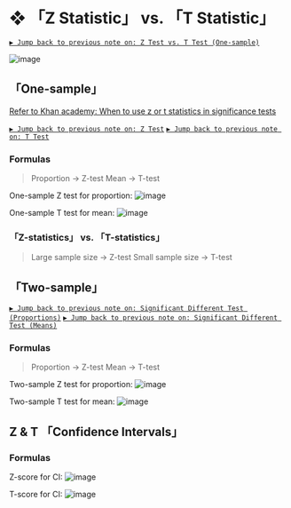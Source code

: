 #  ❖ 「Z Statistic」 vs. 「T Statistic」

[`▶ Jump back to previous note on: Z Test vs. T Test (One-sample)`](https://github.com/solomonxie/solomonxie.github.io/issues/50#issuecomment-420542201)

![image](https://user-images.githubusercontent.com/14041622/45568007-f24f8f80-b88d-11e8-90a2-0aacfc7bea92.png)



## 「One-sample」

[Refer to Khan academy: When to use z or t statistics in significance tests](https://www.khanacademy.org/math/statistics-probability/significance-tests-one-sample/modal/v/when-to-use-z-or-t-statistics-in-significance-tests)

[`▶ Jump back to previous note on: Z Test`](https://github.com/solomonxie/solomonxie.github.io/issues/50#issuecomment-420189772)
[`▶ Jump back to previous note on: T Test`](https://github.com/solomonxie/solomonxie.github.io/issues/50#issuecomment-420521963)

### Formulas

> Proportion -> Z-test
   Mean -> T-test

One-sample Z test for proportion:
![image](https://user-images.githubusercontent.com/14041622/45408926-514fb180-b6a0-11e8-8174-1a360944483c.png)

One-sample T test for mean:
![image](https://user-images.githubusercontent.com/14041622/45405555-eef1b380-b695-11e8-8bbb-0369788dfa02.png)



### 「Z-statistics」 vs. 「T-statistics」

> Large sample size -> Z-test
   Small sample size -> T-test



## 「Two-sample」

[`▶ Jump back to previous note on: Significant Different Test (Proportions)`](https://github.com/solomonxie/solomonxie.github.io/issues/50#issuecomment-420589391)
[`▶ Jump back to previous note on: Significant Different Test (Means)`](https://github.com/solomonxie/solomonxie.github.io/issues/50#issuecomment-421259362)


### Formulas

> Proportion -> Z-test
   Mean -> T-test

Two-sample Z test for proportion:
![image](https://user-images.githubusercontent.com/14041622/45471171-ddc2a880-b762-11e8-8fdd-59dbd9a5e162.png)

Two-sample T test for mean:
![image](https://user-images.githubusercontent.com/14041622/45538406-90fdd100-b839-11e8-8897-74c4b9806f2d.png)



## Z & T 「Confidence Intervals」

### Formulas

Z-score for CI:
![image](https://user-images.githubusercontent.com/14041622/45540215-6eba8200-b83e-11e8-904d-303e7c258022.png)

T-score for CI:
![image](https://user-images.githubusercontent.com/14041622/45540224-74b06300-b83e-11e8-9a34-04503792edd3.png)


